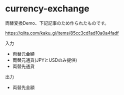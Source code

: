 # currency-exchange
両替変換Demo、下記記事のため作られたものです。

https://qiita.com/kaku_gi/items/85cc3cd1ad10a0a4fadf

入力
- 両替元金額
- 両替元通貨(JPYとUSDのみ提供)
- 両替先通貨

出力
- 両替先金額

